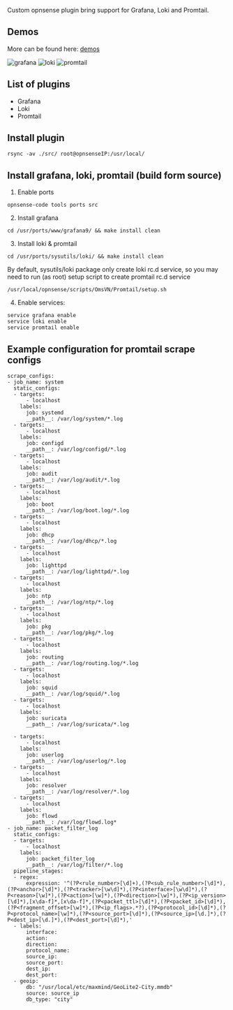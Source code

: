 Custom opnsense plugin bring support for Grafana, Loki and Promtail.

## Demos

More can be found here: [demos](https://github.com/oxycoder/opn-repo/blob/main/images)

![grafana](https://github.com/oxycoder/opn-repo/blob/main/images/grafana-general.png?raw=true)
![loki](https://github.com/oxycoder/opn-repo/blob/main/images/loki-general.png?raw=true)
![promtail](https://github.com/oxycoder/opn-repo/blob/main/images/promtail-general.png?raw=true)

## List of plugins
* Grafana
* Loki
* Promtail


## Install plugin
```
rsync -av ./src/ root@opnsenseIP:/usr/local/
```

## Install grafana, loki, promtail (build form source)

1. Enable ports 
```
opnsense-code tools ports src
```

2. Install grafana
```
cd /usr/ports/www/grafana9/ && make install clean
```

3. Install loki & promtail
```
cd /usr/ports/sysutils/loki/ && make install clean
```
By default, sysutils/loki package only create loki rc.d service, so you may need to run (as root) setup script to create promtail rc.d service
```
/usr/local/opnsense/scripts/OmsVN/Promtail/setup.sh
```

4. Enable services:

```
service grafana enable
service loki enable
service promtail enable
```


## Example configuration for promtail scrape configs
```
scrape_configs:
- job_name: system
  static_configs:
  - targets:
      - localhost
    labels:
      job: systemd
      __path__: /var/log/system/*.log
  - targets:
      - localhost
    labels:
      job: configd
      __path__: /var/log/configd/*.log
  - targets:
      - localhost
    labels:
      job: audit
      __path__: /var/log/audit/*.log
  - targets:
      - localhost
    labels:
      job: boot
      __path__: /var/log/boot.log/*.log
  - targets:
      - localhost
    labels:
      job: dhcp
      __path__: /var/log/dhcp/*.log        
  - targets:
      - localhost
    labels:
      job: lighttpd
      __path__: /var/log/lighttpd/*.log
  - targets:
      - localhost
    labels:
      job: ntp
      __path__: /var/log/ntp/*.log
  - targets:
      - localhost
    labels:
      job: pkg
      __path__: /var/log/pkg/*.log
  - targets:
      - localhost
    labels:
      job: routing
      __path__: /var/log/routing.log/*.log
  - targets:
      - localhost
    labels:
      job: squid
      __path__: /var/log/squid/*.log        
  - targets:
      - localhost
    labels:
      job: suricata
      __path__: /var/log/suricata/*.log

  - targets:
      - localhost
    labels:
      job: userlog
      __path__: /var/log/userlog/*.log
  - targets:
      - localhost
    labels:
      job: resolver
      __path__: /var/log/resolver/*.log
  - targets:
      - localhost
    labels:
      job: flowd
      __path__: /var/log/flowd.log*
- job_name: packet_filter_log
  static_configs:
  - targets:
      - localhost
    labels:
      job: packet_filter_log
      __path__: /var/log/filter/*.log
  pipeline_stages:
  - regex:
      expression: '^(?P<rule_number>[\d]+),(?P<sub_rule_number>[\d]*),(?P<anchor>[\d]*),(?P<tracker>[\w\d]*),(?P<interface>[\w\d]*),(?P<reason>[\w]*),(?P<action>[\w]*),(?P<direction>[\w]*),(?P<ip_version>[\d]*),[x\da-f]*,[x\da-f]*,(?P<packet_ttl>[\d]*),(?P<packet_id>[\d]*),(?P<fragment_offset>[\w]*),(?P<ip_flags>.*?),(?P<protocol_id>[\d]*),(?P<protocol_name>[\w]*),(?P<source_port>[\d]*),(?P<source_ip>[\d.]*),(?P<dest_ip>[\d.]*),(?P<dest_port>[\d]*),'
  - labels:
      interface:
      action:
      direction:
      protocol_name:
      source_ip:
      source_port:
      dest_ip:
      dest_port:
  - geoip:
      db: "/usr/local/etc/maxmind/GeoLite2-City.mmdb"
      source: source_ip
      db_type: "city"
```